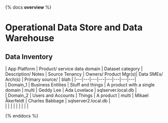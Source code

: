 {% docs __overview__ %}
# Operational Data Store and Data Warehouse
## Data Inventory 

| App Platform  |  Product/ service data domain |  Dataset category | Description/ Notes  | Source Tenancy  | Owners/ Product Mgr(s)| 	Data SMEs/ Arch(s) | Primary source/ | blah |
|---|---|---|---|---|---|---|---|  
|  Domain_1 |  Business Entities | Stuff and things  |  A product with a single domain | multi  | Geddy Lee  | Ada Lovelace  | sqlserver.local.db  |  
|  Domain_2 |  Users and Accounts | Things  |  A product  | multi  | Mikael Åkerfeldt  | Charles Babbage  | sqlserver2.local.db  |  
|   |   |   |   |   |   |   |   |  

{% enddocs %}